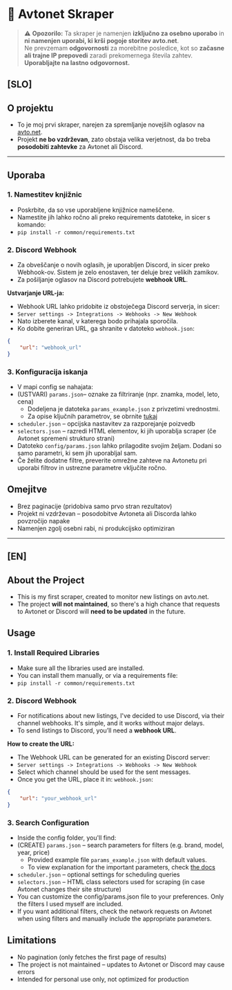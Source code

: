 # 🚗 Avtonet Skraper

> ⚠️ **Opozorilo:** Ta skraper je namenjen **izključno za osebno uporabo** in **ni namenjen uporabi, ki krši pogoje storitev avto.net**.  
> Ne prevzemam **odgovornosti** za morebitne posledice, kot so **začasne ali trajne IP prepovedi** zaradi prekomernega števila zahtev.  
> **Uporabljajte na lastno odgovornost.**

## [SLO]

## O projektu

- To je moj prvi skraper, narejen za spremljanje novejših oglasov na [avto.net](https://www.avto.net/).
- Projekt **ne bo vzdrževan**, zato obstaja velika verjetnost, da bo treba **posodobiti zahtevke** za Avtonet ali Discord.

---

## Uporaba

### 1. Namestitev knjižnic

- Poskrbite, da so vse uporabljene knjižnice nameščene. 
- Namestite jih lahko ročno ali preko requirements datoteke, in sicer s komando:
- `pip install -r common/requirements.txt`

### 2. Discord Webhook

- Za obveščanje o novih oglasih, je uporabljen Discord, in sicer preko Webhook-ov. Sistem je zelo enostaven, ter deluje brez velikih zamikov.
- Za pošiljanje oglasov na Discord potrebujete **webhook URL**.

**Ustvarjanje URL-ja:**

- Webhook URL lahko pridobite iz obstoječega Discord serverja, in sicer:
- `Server settings -> Integrations -> Webhooks -> New Webhook`
- Nato izberete kanal, v katerega bodo prihajala sporočila.
- Ko dobite generiran URL, ga shranite v datoteko `webhook.json`:

```json
{
	"url": "webhook_url"
}
```

### 3. Konfiguracija iskanja

- V mapi config se nahajata:
- (USTVARI) `params.json`– oznake za filtriranje (npr. znamka, model, leto, cena)
  - Dodeljena je datoteka `params_example.json` z privzetimi vrednostmi.
  - Za opise ključnih parametrov, se obrnite [tukaj](./docs/search_parameters.md)
- `scheduler.json` – opcijska nastavitev za razporejanje poizvedb
- `selectors.json` – razredi HTML elementov, ki jih uporablja scraper (če Avtonet spremeni strukturo strani)
- Datoteko `config/params.json` lahko prilagodite svojim željam. Dodani so samo parametri, ki sem jih uporabljal sam.
- Če želite dodatne filtre, preverite omrežne zahteve na Avtonetu pri uporabi filtrov in ustrezne parametre vključite ročno.


## Omejitve

- Brez paginacije (pridobiva samo prvo stran rezultatov)
- Projekt ni vzdrževan – posodobitve Avtoneta ali Discorda lahko povzročijo napake
- Namenjen zgolj osebni rabi, ni produkcijsko optimiziran

---

## [EN]

## About the Project

- This is my first scraper, created to monitor new listings on avto.net.
- The project **will not maintained**, so there's a high chance that requests to Avtonet or Discord will **need to be updated** in the future.

## Usage

### 1. Install Required Libraries

- Make sure all the libraries used are installed. 
- You can install them manually, or via a requirements file:
- `pip install -r common/requirements.txt`

### 2. Discord Webhook

- For notifications about new listings, I've decided to use Discord, via their channel webhooks. It's simple, and it works without major delays.
- To send listings to Discord, you’ll need a **webhook URL**.

**How to create the URL:**

- The Webhook URL can be generated for an existing Discord server:
- `Server settings -> Integrations -> Webhooks -> New Webhook`
- Select which channel should be used for the sent messages.
- Once you get the URL, place it in: `webhook.json`:

```json
{
	"url": "your_webhook_url"
}
```

### 3. Search Configuration

- Inside the config folder, you'll find:
- (CREATE) `params.json` – search parameters for filters (e.g. brand, model, year, price)
  - Provided example file `params_example.json` with default values.
  - To view explanation for the important parameters, check [the docs](./docs/search_parameters.md)
- `scheduler.json` – optional settings for scheduling queries
- `selectors.json` – HTML class selectors used for scraping (in case Avtonet changes their site structure)
- You can customize the config/params.json file to your preferences. Only the filters I used myself are included.
- If you want additional filters, check the network requests on Avtonet when using filters and manually include the appropriate parameters.

## Limitations

- No pagination (only fetches the first page of results)
- The project is not maintained – updates to Avtonet or Discord may cause errors
- Intended for personal use only, not optimized for production
